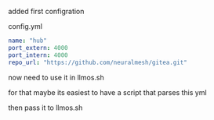 added first configration

config.yml

```yml
name: "hub"
port_extern: 4000
port_intern: 4000
repo_url: "https://github.com/neuralmesh/gitea.git"
```

now need to use it in llmos.sh

for that maybe its easiest to have a script that parses this yml

then pass it to llmos.sh
